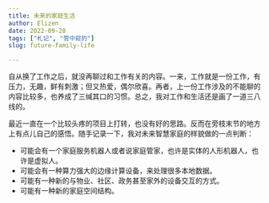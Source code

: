 ```yaml
---
title: 未来的家庭生活
author: Elizen
date: 2022-09-28
tags: ["札记", "管中窥豹"]
slug: future-family-life

---
```

自从换了工作之后，就没再聊过和工作有关的内容。一来，工作就是一份工作，有压力，无趣，鲜有刺激；但又热爱，偶尔欣喜。再者，上一份工作涉及的不能聊的内容比较多，也养成了三缄其口的习惯。总之，我对工作和生活还是画了一道三八线的。

最近一直在一个比较头疼的项目上打转，也没有好的思路。反而在旁枝末节的地方上有点儿自己的感悟。随手记录一下，我对未来智慧家庭的样貌做的一点判断：

- 可能会有一个家庭服务机器人或者说家庭管家，也许是实体的人形机器人，也许是虚拟人。
- 可能会有一种算力强大的边缘计算设备，来处理很多本地数据。
- 可能有一种新的与物业、社区、政务甚至家外的设备交互的方式。
- 可能有一种新的家庭空间结构。